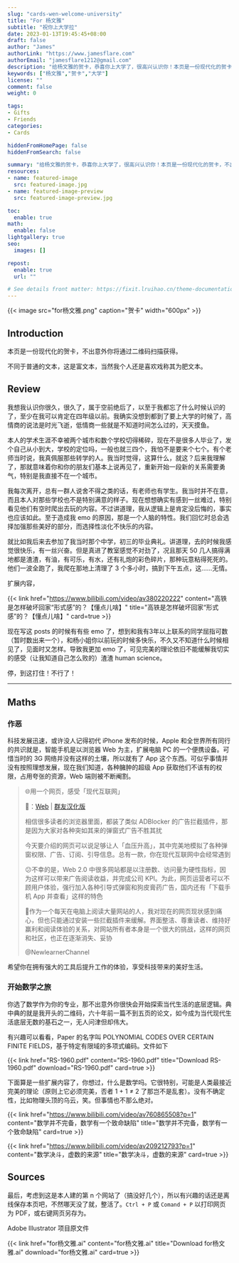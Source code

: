 ```yaml
---
slug: "cards-wen-welcome-university"
title: "For 杨文雅"
subtitle: "祝你上大学拉"
date: 2023-01-13T19:45:45+08:00
draft: false
author: "James"
authorLink: "https://www.jamesflare.com"
authorEmail: "jamesflare1212@gmail.com"
description: "给杨文雅的贺卡，恭喜你上大学了，很高兴认识你！本页是一份现代化的贺卡，不出意外你将通过二维码扫描获得。不同于普通的文本，这是富文本，当然我个人还是喜欢戏称其为肥文本。"
keywords: ["杨文雅","贺卡","大学"]
license: ""
comment: false
weight: 0

tags:
- Gifts
- Friends
categories:
- Cards

hiddenFromHomePage: false
hiddenFromSearch: false

summary: "给杨文雅的贺卡，恭喜你上大学了，很高兴认识你！本页是一份现代化的贺卡，不出意外你将通过二维码扫描获得。不同于普通的文本，这是富文本，当然我个人还是喜欢戏称其为肥文本。"
resources:
- name: featured-image
  src: featured-image.jpg
- name: featured-image-preview
  src: featured-image-preview.jpg

toc:
  enable: true
math:
  enable: false
lightgallery: true
seo:
  images: []

repost:
  enable: true
  url: ""

# See details front matter: https://fixit.lruihao.cn/theme-documentation-content/#front-matter
---
```


{{< image src="for杨文雅.png" caption="贺卡" width="600px" >}}

## Introduction

本页是一份现代化的贺卡，不出意外你将通过二维码扫描获得。

不同于普通的文本，这是富文本，当然我个人还是喜欢戏称其为肥文本。

## Review

我想我认识你很久，很久了，属于空前绝后了，以至于我都忘了什么时候认识的了，至少在我可以肯定在四年级以前。我确实没想到都到了要上大学的时候了，高情商的说法是时光飞逝，低情商一些就是不知道时间怎么过的，天天摸鱼。

本人的学术生涯不幸被两个城市和数个学校切得稀碎，现在不是很多人毕业了，发个自己从小到大，学校的定位吗，一般也就三四个，我怕不是要来个七个。有个老师当时说，我真佩服那些转学的人。我当时觉得，这算什么，就这？后来我理解了，那就意味着你和你的朋友们基本上说再见了，重新开始一段新的关系需要勇气，特别是我直接不在一个城市。

我每次离开，总有一群人说舍不得之类的话，有老师也有学生。我当时并不在意，而且本人对那些学校也不是特别满意的样子。现在想想确实有感到一丝难过，特别看见他们有空时爬出去玩的内容。不过讲道理，我从逻辑上是肯定没后悔的，事实也应该如此。至于造成我 emo 的原因，那是一个人脑的特性。我们回忆时总会选择加强那些美好的部分，而选择性淡化不快乐的内容。

就比如我后来去参加了我当时那个中学，初三的毕业典礼。讲道理，去的时候我感觉很快乐，有一丝兴奋。但是真进了教室感觉不对劲了，况且那天 50 几人搞得满地都是渣渣，有油，有可乐，有水，还有礼炮的彩色碎片，那种玩意粘得死死的。他们一波全跑了，我爬在那地上清理了 3 个多小时，搞到下午五点，这……无情。

扩展内容，

{{< link href="https://www.bilibili.com/video/av380220222" content="高铁是怎样破坏回家“形式感”的？【懂点儿啥】" title="高铁是怎样破坏回家“形式感”的？【懂点儿啥】" card=true >}}

现在写这 posts 的时候有有些 emo 了，想到和我有3年以上联系的同学屈指可数（暂时数出来一个），和杨小姐你以前玩的时候多快乐，不久又不知道什么时候相见了，见面时又怎样。导致我更加 emo 了，可见完美的理论依旧不能缓解我切实的感受（让我知道自己怎么败的）渣渣 human science。

停，到这打住！不行了！

***

## Maths

### 作恶

科技发展迅速，或许没人记得初代 iPhone 发布的时候，Apple 和全世界所有同行的共识就是，智能手机是以浏览器 Web 为主，扩展电脑 PC 的一个便携设备。可惜当时的 3G 网络并没有这样的土壤，所以就有了 App 这个东西。可似乎事情并没有按照理想发展，现在我们知道，各种臃肿的超级 App 获取他们不该有的权限，占用夸张的资源，Web 端则被不断阉割。

>🌐用一个网页，感受「现代互联网」
>
>🔗：[Web](https://how-i-experience-web-today.com/detail.html) | [群友汉化版](https://mua.pages.dev/)
>
>相信很多读者的浏览器里面，都装了类似 ADBlocker 的广告拦截插件，那是因为大家对各种突如其来的弹窗式广告不胜其扰
>
>今天要介绍的网页可以说足够让人「血压升高」，其中完美地模拟了各种弹窗权限、广告、订阅、引导信息。总有一款，你在现代互联网中会经常遇到
>
>😕不幸的是，Web 2.0 中很多网站都是以注册数、访问量为硬性指标，因为这样可以带来广告阅读收益，并完成公司 KPI。为此，网页运营者可以不顾用户体验，强行加入各种引导式弹窗和狗皮膏药广告，国内还有「下载手机 App 并查看」这样的特色
>
>🧐作为一个每天在电脑上阅读大量网站的人，我对现在的网页现状感到痛心，但也只能通过安装一些拦截插件来缓解。界面整洁、尊重读者、维持好赢利和阅读体验的关系，对网站所有者本身是一个很大的挑战，这样的网页和社区，也正在逐渐消失、妥协
>
>@NewlearnerChannel

希望你在拥有强大的工具后提升工作的体验，享受科技带来的美好生活。

### 开始数学之旅

你选了数学作为你的专业，那不出意外你很快会开始探索当代生活的底层逻辑。典中典的就是我开头的二维码，六十年前一篇不到五页的论文，如今成为当代现代生活底层无数的基石之一，无人问津但却伟大。

有兴趣可以看看，Paper 的名字叫 POLYNOMIAL CODES OVER CERTAIN FINITE FIELDS，基于特定有限域的多项式编码。文件如下

{{< link href="RS-1960.pdf" content="RS-1960.pdf" title="Download RS-1960.pdf" download="RS-1960.pdf" card=true >}}

下面算是一些扩展内容了，你想过，什么是数学吗。它很特别，可能是人类最接近完美的理论（原则上它必须完美，否者 1 + 1 ≠ 2 了那岂不是乱套）。没有不确定性，比如物理头顶的乌云，笑。但事情也不那么绝对。

{{< link href="https://www.bilibili.com/video/av760865508?p=1" content="数学并不完备，数学有一个致命缺陷" title="数学并不完备，数学有一个致命缺陷" card=true >}}

{{< link href="https://www.bilibili.com/video/av209212793?p=1" content="数学决斗，虚数的来源" title="数学决斗，虚数的来源" card=true >}}

## Sources

最后，考虑到这是本人建的第 n 个网站了（搞没好几个），所以有兴趣的话还是离线保存本页吧，不然哪天没了就，整活了。`Ctrl + P` 或 `Comand + P` 以打印网页为 PDF，或右键网页另存为。

Adobe Illustrator 项目原文件

{{< link href="for杨文雅.ai" content="for杨文雅.ai" title="Download for杨文雅.ai" download="for杨文雅.ai" card=true >}}